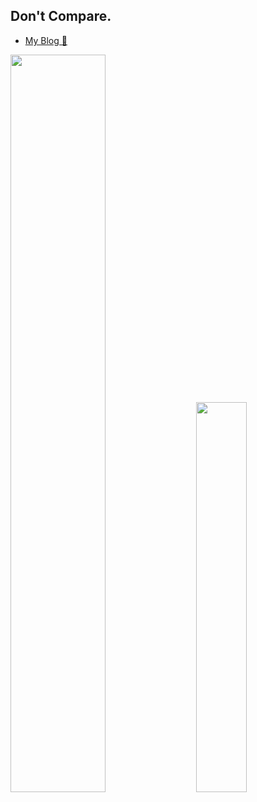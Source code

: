 ## Don't Compare.

- [My Blog 🥰](https://NothingToSay0031.github.io/)

<div class='container'>
<img style="height: auto; width: 55%;" class="img" src="https://github-readme-stats.vercel.app/api?username=NothingToSay0031&count_private=true&show_icons=true" />
&nbsp;
&nbsp;
<img style="height: auto; width: 40%;" class="img" src="https://github-readme-stats.vercel.app/api/top-langs/?username=NothingToSay0031&exclude_repo=NothingToSay0031.github.io&hide=javascript,html,perl" /></div>
</div>
